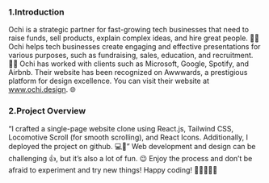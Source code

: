 ### 1.Introduction
Ochi is a strategic partner for fast-growing tech businesses that need to raise funds, sell products, explain complex ideas, and hire great people. 🌟🚀 Ochi helps tech businesses create engaging and effective presentations for various purposes, such as fundraising, sales, education, and recruitment. 👩‍💻 Ochi has worked with clients such as Microsoft, Google, Spotify, and Airbnb. Their website has been recognized on Awwwards, a prestigious platform for design excellence. You can visit their website at www.ochi.design. 🌐

### 2.Project Overview
“I crafted a single-page website clone using React.js, Tailwind CSS, Locomotive Scroll (for smooth scrolling), and React Icons. Additionally, I deployed the project on github. 💻🚀”
Web development and design can be challenging 👍, but it’s also a lot of fun. 😉 Enjoy the process and don’t be afraid to experiment and try new things! Happy coding! 🌟👨‍💻👩‍💻

